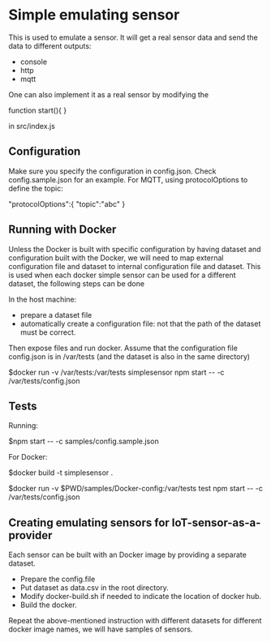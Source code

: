 # Simple emulating sensor

This is used to emulate a sensor. It will get a real sensor data and send the data to different outputs:

- console
- http
- mqtt

One can also implement it as a real sensor by modifying the

function start(){
}

in src/index.js

## Configuration

Make sure you specify the configuration in config.json. Check config.sample.json for an example. For MQTT, using protocolOptions to define the topic:

"protocolOptions":{
  "topic":"abc"
}

## Running with Docker

Unless the Docker is built with specific configuration by having dataset and configuration built with the Docker, we will need to map external configuration file and dataset to internal configuration file and dataset.  This is used when
each docker simple sensor can be used for a different dataset, the following steps can be done

In the host machine:

* prepare a dataset file
* automatically create a configuration file: not that the path of the dataset must be correct.  

Then expose files and run docker. Assume that the configuration file config.json is in /var/tests (and the dataset is also in the same directory)

$docker run -v /var/tests:/var/tests  simplesensor npm start -- -c /var/tests/config.json

## Tests

Running:

$npm start -- -c samples/config.sample.json

For Docker:

$docker build -t simplesensor .

$docker run -v $PWD/samples/Docker-config:/var/tests  test npm start -- -c /var/tests/config.json

## Creating emulating sensors for IoT-sensor-as-a-provider

Each sensor can be built with an Docker image by providing a separate dataset.

- Prepare the config.file
- Put dataset as data.csv in the root directory.
- Modify docker-build.sh if needed to indicate the location of docker hub.
- Build the docker.

Repeat the above-mentioned instruction with different datasets for different docker image names, we will have samples of sensors. 
